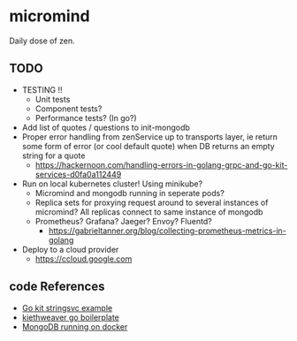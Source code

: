 # micromind
Daily dose of zen.

## TODO
- TESTING !!
    - Unit tests
    - Component tests?
    - Performance tests? (In go?)
- Add list of quotes / questions to init-mongodb
- Proper error handling from zenService up to transports layer, ie return some form of error (or cool default quote) when DB returns an empty string for a quote
    - https://hackernoon.com/handling-errors-in-golang-grpc-and-go-kit-services-d0fa0a112449
- Run on local kubernetes cluster! Using minikube? 
    - Micromind and mongodb running in seperate pods? 
    - Replica sets for proxying request around to several instances of micromind? All replicas connect to same instance of mongodb
    - Prometheus? Grafana? Jaeger? Envoy? Fluentd?
        - https://gabrieltanner.org/blog/collecting-prometheus-metrics-in-golang
- Deploy to a cloud provider
    - https://ccloud.google.com

## code References
- [Go kit stringsvc example](https://github.com/go-kit/kit)
- [kiethweaver go boilerplate](https://github.com/keithweaver/go-boilerplate/tree/v1.0.1)
- [MongoDB running on docker](https://faun.pub/initialize-mongodb-running-on-a-docker-container-889a43c5668a)
